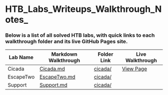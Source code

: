 # HTB_Labs_Writeups_Walkthrough_Notes_

### Below is a list of all solved HTB labs, with quick links to each walkthrough folder and its live GitHub Pages site.

| Lab Name | Markdown Walkthrough | Folder Link | Live Walkthrough |
|----------|----------------------|-------------|------------------|
| Cicada   | [Cicada.md](./Cicada/Cicada_Walkthrough_and_Notes.md) | [cicada/](./Cicada/) | [View Page](https://subhash00.github.io/HTB_Labs/Cicada_Walkthrough_and_Notes/) |
| EscapeTwo   | [EscapeTwo.md](./EscapeTwo/EscapeTwo.md) | [cicada/](./Escapetwo) |  |
| Support   | [Support.md](./Support/Support_writeup.md) | [cicada/](./Support/) | |



